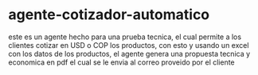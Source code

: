 # agente-cotizador-automatico
este es un agente hecho para una prueba tecnica, el cual permite a los clientes cotizar en USD o COP los productos, con esto y usando un excel con los datos de los productos, el agente genera una propuesta tecnica y economica en pdf el cual se le envia al correo proveido por el cliente
